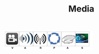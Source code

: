 ﻿---
layout: page
title: Media
permalink: /Media/
---

<img src="images/Logo Big.jpg" width="290" height="64" alt="">
